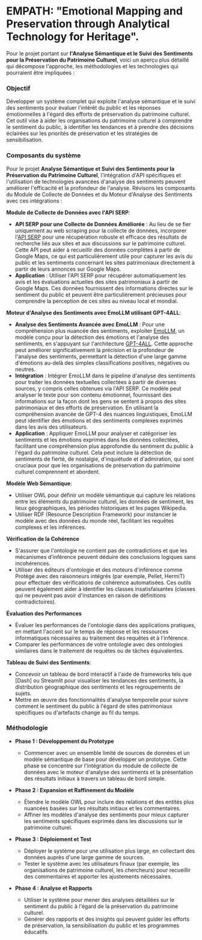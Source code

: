 # EMPATH: "Emotional Mapping and Preservation through Analytical Technology for Heritage".

Pour le projet portant sur **l'Analyse Sémantique et le Suivi des Sentiments pour la Préservation du Patrimoine Culturel**, voici un aperçu plus détaillé qui décompose l'approche, les méthodologies et les technologies qui pourraient être impliquées :

### Objectif

Développer un système complet qui exploite l'analyse sémantique et le suivi des sentiments pour évaluer l'intérêt du public et les réponses émotionnelles à l'égard des efforts de préservation du patrimoine culturel. Cet outil vise à aider les organisations du patrimoine culturel à comprendre le sentiment du public, à identifier les tendances et à prendre des décisions éclairées sur les priorités de préservation et les stratégies de sensibilisation.

### Composants du système

Pour le projet **Analyse Sémantique et Suivi des Sentiments pour la Préservation du Patrimoine Culturel**, l'intégration d'API spécifiques et l'utilisation de technologies avancées d'analyse des sentiments peuvent améliorer l'efficacité et la profondeur de l'analyse. Révisons les composants du Module de Collecte de Données et du Moteur d'Analyse des Sentiments avec ces intégrations :

**Module de Collecte de Données avec l'API SERP**:

  - **API SERP pour une Collecte de Données Améliorée** : Au lieu de se fier uniquement au web scraping pour la collecte de données, incorporer l'[API SERP](https://serpapi.com/google-maps-api) pour une récupération robuste et efficace des résultats de recherche liés aux sites et aux discussions sur le patrimoine culturel. Cette API peut aider à recueillir des données complètes à partir de Google Maps, ce qui est particulièrement utile pour capturer les avis du public et les sentiments concernant les sites patrimoniaux directement à partir de leurs annonces sur Google Maps.
  - **Application** : Utiliser l'API SERP pour récupérer automatiquement les avis et les évaluations actuelles des sites patrimoniaux à partir de Google Maps. Ces données fournissent des informations directes sur le sentiment du public et peuvent être particulièrement précieuses pour comprendre la perception de ces sites au niveau local et mondial.

**Moteur d'Analyse des Sentiments avec EmoLLM utilisant GPT-4ALL**:

  - **Analyse des Sentiments Avancée avec EmoLLM** : Pour une compréhension plus nuancée des sentiments, exploiter [EmoLLM](https://huggingface.co/myclassunil/Emollama-chat-13b-v0.1.gguf), un modèle conçu pour la détection des émotions et l'analyse des sentiments, en s'appuyant sur l'architecture [GPT-4ALL](https://gpt4all.io/index.html). Cette approche peut améliorer significativement la précision et la profondeur de l'analyse des sentiments, permettant la détection d'une large gamme d'émotions au-delà des simples classifications positives, négatives ou neutres.
  - **Intégration** : Intégrer EmoLLM dans le pipeline d'analyse des sentiments pour traiter les données textuelles collectées à partir de diverses sources, y compris celles obtenues via l'API SERP. Ce modèle peut analyser le texte pour son contenu émotionnel, fournissant des informations sur la façon dont les gens se sentent à propos des sites patrimoniaux et des efforts de préservation. En utilisant la compréhension avancée de GPT-4 des nuances linguistiques, EmoLLM peut identifier des émotions et des sentiments complexes exprimés dans les avis des utilisateurs.
  - **Application** : Appliquer EmoLLM pour analyser et catégoriser les sentiments et les émotions exprimés dans les données collectées, facilitant une compréhension plus approfondie du sentiment du public à l'égard du patrimoine culturel. Cela peut inclure la détection de sentiments de fierté, de nostalgie, d'inquiétude et d'admiration, qui sont cruciaux pour que les organisations de préservation du patrimoine culturel comprennent et abordent.

**Modèle Web Sémantique**:

  - Utiliser OWL pour définir un modèle sémantique qui capture les relations entre les éléments du patrimoine culturel, les données de sentiment, les lieux géographiques, les périodes historiques et les pages Wikipedia.
  - Utiliser RDF (Resource Description Framework) pour instancier le modèle avec des données du monde réel, facilitant les requêtes complexes et les inférences.

**Vérification de la Cohérence**

  - S'assurer que l'ontologie ne contient pas de contradictions et que les mécanismes d'inférence peuvent déduire des conclusions logiques sans incohérences.
  - Utiliser des éditeurs d'ontologie et des moteurs d'inférence comme Protégé avec des raisonneurs intégrés (par exemple, Pellet, HermiT) pour effectuer des vérifications de cohérence automatisées. Ces outils peuvent également aider à identifier les classes insatisfaisantes (classes qui ne peuvent pas avoir d'instances en raison de définitions contradictoires).

**Évaluation des Performances**

- Évaluer les performances de l'ontologie dans des applications pratiques, en mettant l'accent sur le temps de réponse et les ressources informatiques nécessaires au traitement des requêtes et à l'inférence.
- Comparer les performances de votre ontologie avec des ontologies similaires dans le traitement de requêtes ou de tâches équivalentes.

**Tableau de Suivi des Sentiments**:

   - Concevoir un tableau de bord interactif à l'aide de frameworks tels que [Dash] ou Streamlit pour visualiser les tendances des sentiments, la distribution géographique des sentiments et les regroupements de sujets.
   - Mettre en œuvre des fonctionnalités d'analyse temporelle pour suivre comment le sentiment du public à l'égard de sites patrimoniaux spécifiques ou d'artefacts change au fil du temps.

### Méthodologie

- **Phase 1 : Développement du Prototype**
  - Commencer avec un ensemble limité de sources de données et un modèle sémantique de base pour développer un prototype. Cette phase se concentre sur l'intégration du module de collecte de données avec le moteur d'analyse des sentiments et la présentation des résultats initiaux à travers un tableau de bord simple.

- **Phase 2 : Expansion et Raffinement du Modèle**
  - Étendre le modèle OWL pour inclure des relations et des entités plus nuancées basées sur les résultats initiaux et les commentaires.
  - Affiner les modèles d'analyse des sentiments pour mieux capturer les sentiments spécifiques exprimés dans les discussions sur le patrimoine culturel.

- **Phase 3 : Déploiement et Test**
  - Déployer le système pour une utilisation plus large, en collectant des données auprès d'une large gamme de sources.
  - Tester le système avec les utilisateurs finaux (par exemple, les organisations de patrimoine culturel, les chercheurs) pour recueillir des commentaires et apporter les ajustements nécessaires.

- **Phase 4 : Analyse et Rapports**
  - Utiliser le système pour mener des analyses détaillées sur le sentiment du public à l'égard de la préservation du patrimoine culturel.
  - Générer des rapports et des insights qui peuvent guider les efforts de préservation, la sensibilisation du public et les programmes éducatifs.
